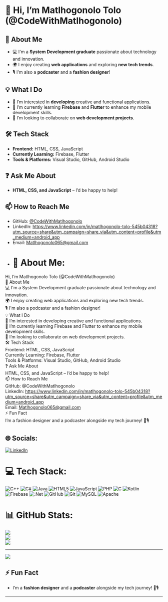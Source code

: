 # 👋 Hi, I’m Matlhogonolo Tolo (@CodeWithMatlhogonolo)  

## 🚀 About Me  
- 💻 I'm a **System Development graduate** passionate about technology and innovation.  
- 🌍 I enjoy creating **web applications** and exploring **new tech trends**.  
- 🎙️ I'm also a **podcaster** and a **fashion designer**!  

## 💡 What I Do  
- 👀 I’m interested in **developing** creative and functional applications.  
- 🌱 I’m currently learning **Firebase** and **Flutter** to enhance my mobile development skills.  
- 💞️ I’m looking to collaborate on **web development projects**.  

## 🛠️ Tech Stack  
- **Frontend:** HTML, CSS, JavaScript  
- **Currently Learning:** Firebase, Flutter  
- **Tools & Platforms:** Visual Studio, GitHub, Android Studio  

## ❓ Ask Me About  
- **HTML, CSS, and JavaScript** – I’d be happy to help!  

## 📫 How to Reach Me  
- GitHub: [@CodeWithMatlhogonolo](https://github.com/CodeWithMatlhogonolo)  
- LinkedIn:  https://www.linkedin.com/in/matlhogonolo-tolo-545b04318?utm_source=share&utm_campaign=share_via&utm_content=profile&utm_medium=android_app 
- Email: Matlhogonolo065@gmail.com
- # 💫 About Me:
 Hi, I’m Matlhogonolo Tolo (@CodeWithMatlhogonolo)<br>🚀 About Me<br>💻 I'm a System Development graduate passionate about technology and innovation.<br>🌍 I enjoy creating web applications and exploring new tech trends.<br>🎙️ I'm also a podcaster and a fashion designer!<br>💡 What I Do<br>👀 I’m interested in developing creative and functional applications.<br>🌱 I’m currently learning Firebase and Flutter to enhance my mobile development skills.<br>💞️ I’m looking to collaborate on web development projects.<br>🛠️ Tech Stack<br>Frontend: HTML, CSS, JavaScript<br>Currently Learning: Firebase, Flutter<br>Tools & Platforms: Visual Studio, GitHub, Android Studio<br>❓ Ask Me About<br>HTML, CSS, and JavaScript – I’d be happy to help!<br>📫 How to Reach Me<br>GitHub: @CodeWithMatlhogonolo<br>LinkedIn: https://www.linkedin.com/in/matlhogonolo-tolo-545b04318?utm_source=share&utm_campaign=share_via&utm_content=profile&utm_medium=android_app<br>Email: Matlhogonolo065@gmail.com<br>⚡ Fun Fact<br>I’m a fashion designer and a podcaster alongside my tech journey! 🎨🎙️<br>


## 🌐 Socials:
[![LinkedIn](https://img.shields.io/badge/LinkedIn-%230077B5.svg?logo=linkedin&logoColor=white)](https://linkedin.com/in/www.linkedin.com/in/matlhogonolo-tolo-545b04318) 

# 💻 Tech Stack:
![C++](https://img.shields.io/badge/c++-%2300599C.svg?style=for-the-badge&logo=c%2B%2B&logoColor=white) ![C#](https://img.shields.io/badge/c%23-%23239120.svg?style=for-the-badge&logo=csharp&logoColor=white) ![Java](https://img.shields.io/badge/java-%23ED8B00.svg?style=for-the-badge&logo=openjdk&logoColor=white) ![HTML5](https://img.shields.io/badge/html5-%23E34F26.svg?style=for-the-badge&logo=html5&logoColor=white) ![JavaScript](https://img.shields.io/badge/javascript-%23323330.svg?style=for-the-badge&logo=javascript&logoColor=%23F7DF1E) ![PHP](https://img.shields.io/badge/php-%23777BB4.svg?style=for-the-badge&logo=php&logoColor=white) ![C](https://img.shields.io/badge/c-%2300599C.svg?style=for-the-badge&logo=c&logoColor=white) ![Kotlin](https://img.shields.io/badge/kotlin-%237F52FF.svg?style=for-the-badge&logo=kotlin&logoColor=white) ![Firebase](https://img.shields.io/badge/firebase-%23039BE5.svg?style=for-the-badge&logo=firebase) ![.Net](https://img.shields.io/badge/.NET-5C2D91?style=for-the-badge&logo=.net&logoColor=white) ![GitHub](https://img.shields.io/badge/github-%23121011.svg?style=for-the-badge&logo=github&logoColor=white) ![Git](https://img.shields.io/badge/git-%23F05033.svg?style=for-the-badge&logo=git&logoColor=white) ![MySQL](https://img.shields.io/badge/mysql-4479A1.svg?style=for-the-badge&logo=mysql&logoColor=white) ![Apache](https://img.shields.io/badge/apache-%23D42029.svg?style=for-the-badge&logo=apache&logoColor=white)
# 📊 GitHub Stats:
![](https://github-readme-stats.vercel.app/api?username=CodeWithMatlhogonolo&theme=dark&hide_border=false&include_all_commits=false&count_private=false)<br/>
![](https://nirzak-streak-stats.vercel.app/?user=CodeWithMatlhogonolo&theme=dark&hide_border=false)<br/>
![](https://github-readme-stats.vercel.app/api/top-langs/?username=CodeWithMatlhogonolo&theme=dark&hide_border=false&include_all_commits=false&count_private=false&layout=compact)

---
[![](https://visitcount.itsvg.in/api?id=CodeWithMatlhogonolo&icon=0&color=1)](https://visitcount.itsvg.in)

<!-- Proudly created with GPRM ( https://gprm.itsvg.in ) -->

## ⚡ Fun Fact  
- I’m a **fashion designer** and a **podcaster** alongside my tech journey! 🎨🎙️  

---


<!---
CodeWithMatlhogonolo/CodeWithMatlhogonolo is a ✨ special ✨ repository because its `README.md` (this file) appears on your GitHub profile.
You can click the Preview link to take a look at your changes.
--->
